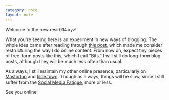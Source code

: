 ```yaml
---
category: note
layout: note
---
```


Welcome to the new resir014.xyz!

What you're seeing here is an experiment in new ways of blogging. The whole idea came after reading through [this post](https://duncanstephen.co.uk/why-its-time-to-reclaim-our-digital-lives/), which made me consider restructuring the way I do online content. From now on, expect tiny pieces of free-form posts like this, which I call "Bits." I will still do long-form blog posts, although they will be much less often than usual.

As always, I still maintain my other online presence, particularly on [Mastodon](https://tilde.town/~resir014/mastodon) and [tilde.town](https://tilde.town/~resir014). Though as always, things will be slow, since I still suffer from the [Social Media Fatigue](/posts/2017/02/13/the-social-media-fatigue/), more or less.

See you online!
